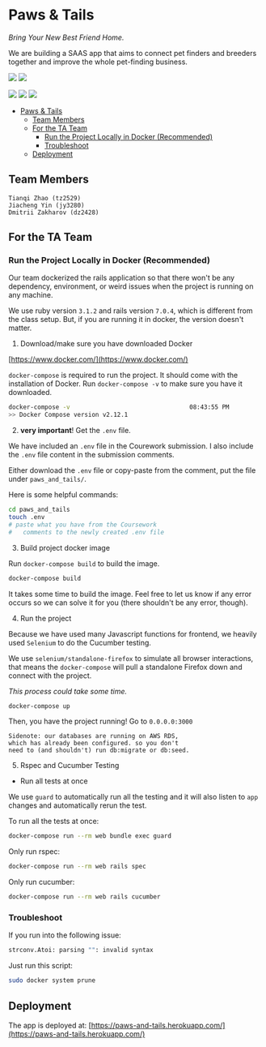 # Paws & Tails

*Bring Your New Best Friend Home.*

We are building a SAAS app that aims to connect pet finders and breeders together and improve the whole pet-finding business.

![](https://img.shields.io/badge/ruby-3.1.2-informational) ![](https://img.shields.io/badge/rails-7.0.4-informational)

![](https://img.shields.io/badge/coverage-98%25-brightgreen) ![](https://img.shields.io/badge/build-passing-green) ![](https://img.shields.io/badge/tests-288%20passed-red)


<!-- @import "[TOC]" {cmd="toc" depthFrom=1 depthTo=6 orderedList=false} -->

<!-- code_chunk_output -->

- [Paws & Tails](#paws-tails)
  - [Team Members](#team-members)
  - [For the TA Team](#for-the-ta-team)
    - [Run the Project Locally in Docker (Recommended)](#run-the-project-locally-in-docker-recommended)
    - [Troubleshoot](#troubleshoot)
  - [Deployment](#deployment)

<!-- /code_chunk_output -->


## Team Members

    Tianqi Zhao (tz2529)
	Jiacheng Yin (jy3280)
	Dmitrii Zakharov (dz2428)

## For the TA Team

### Run the Project Locally in Docker (Recommended)

Our team dockerized the rails application so that there won't be any dependency, environment, or weird issues when the project is running on any machine.

We use ruby version `3.1.2` and rails version `7.0.4`, which is different from the class setup. But, if you are running it in docker, the version doesn't matter.

1. Download/make sure you have downloaded Docker

[https://www.docker.com/](https://www.docker.com/)

`docker-compose` is required to run the project. It should come with the installation of Docker. Run `docker-compose -v` to make sure you have it downloaded.

```bash
docker-compose -v                                 08:43:55 PM
>> Docker Compose version v2.12.1
```

2. **very important**! Get the `.env` file.

We have included an `.env` file in the Courework submission. I also include the `.env` file content in the submission comments.

Either download the `.env` file or copy-paste from the comment, put the file under `paws_and_tails/`.

Here is some helpful commands:

```bash 
cd paws_and_tails
touch .env
# paste what you have from the Coursework 
#   comments to the newly created .env file
```

3. Build project docker image

Run `docker-compose build` to build the image.

```bash
docker-compose build
```

It takes some time to build the image. Feel free to let us know if any error occurs so we can solve it for you (there shouldn't be any error, though).

4. Run the project

Because we have used many Javascript functions for frontend, we heavily used `Selenium` to do the Cucumber testing. 

We use `selenium/standalone-firefox` to simulate all browser interactions, that means the `docker-compose` will pull a standalone Firefox down and connect with the project. 

*This process could take some time.*

```bash 
docker-compose up
```

Then, you have the project running! Go to `0.0.0.0:3000`

    Sidenote: our databases are running on AWS RDS,
    which has already been configured. so you don't 
    need to (and shouldn't) run db:migrate or db:seed.

5. Rspec and Cucumber Testing

- Run all tests at once

We use `guard` to automatically run all the testing and it will also listen to `app` changes and automatically rerun the test.

To run all the tests at once:

```bash 
docker-compose run --rm web bundle exec guard
```

Only run rspec:

```bash 
docker-compose run --rm web rails spec
```

Only run cucumber:

```bash 
docker-compose run --rm web rails cucumber
```

### Troubleshoot

If you run into the following issue:

```bash
strconv.Atoi: parsing "": invalid syntax
```

Just run this script:

```bash
sudo docker system prune
```

## Deployment

The app is deployed at: [https://paws-and-tails.herokuapp.com/](https://paws-and-tails.herokuapp.com/)